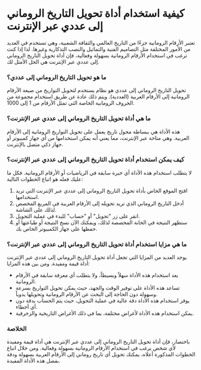 كيفية استخدام أداة تحويل التاريخ الروماني إلى عددي عبر الإنترنت
===============================================================

تعتبر الأرقام الرومانية جزءًا من التاريخ العالمي والثقافة الشعبية، وهي تستخدم في العديد من الأمور المختلفة مثل التصاميم الفنية والتماثيل والنصب التذكارية وغيرها. لذا إذا كنت ترغب في استخدام الأرقام الرومانية بسهولة وفعالية، فإن أداة تحويل التاريخ الروماني إلى عددي عبر الإنترنت هي الحل الأمثل لك.

### ما هو تحويل التاريخ الروماني إلى عددي؟

تحويل التاريخ الروماني إلى عددي هو نظام يستخدم لتحويل التواريخ من صيغة الأرقام الرومانية إلى الأرقام العربية (العددية). ويتم ذلك عادة عن طريق استخدام مجموعة من الحروف الرومانية الخاصة التي تمثل الأرقام من 1 إلى 1000.

### ما هي أداة تحويل التاريخ الروماني إلى عددي عبر الإنترنت؟

هذه الأداة هي ببساطة محول تاريخ يعمل على تحويل التواريخ الرومانية إلى الأرقام العربية. وهي متاحة عبر الإنترنت، مما يعني أنه يمكن استخدامها من أي جهاز كمبيوتر أو جهاز ذكي متصل بالإنترنت.

### كيف يمكن استخدام أداة تحويل التاريخ الروماني إلى عددي عبر الإنترنت؟

لا يتطلب استخدام هذه الأداة أي خبرة سابقة في الرياضيات أو الأرقام الرومانية. فكل ما عليك فعله هو اتباع الخطوات التالية:

1. افتح الموقع الخاص بأداة تحويل التاريخ الروماني إلى عددي عبر الإنترنت التي تريد استخدامها.
2. أدخل التاريخ الروماني الذي تريد تحويله إلى الأرقام العربية في المربع المخصص لذلك على الشاشة.
3. انقر على زر "تحويل" أو "حساب" للبدء في عملية التحويل.
4. ستظهر النتيجة في الخانة المخصصة لذلك، ويمكنك الآن نسخ النتيجة أو طباعتها أو حفظها على جهاز الكمبيوتر الخاص بك.

### ما هي مزايا استخدام أداة تحويل التاريخ الروماني إلى عددي عبر الإنترنت؟

يوجد العديد من المزايا التي تجعل أداة تحويل التاريخ الروماني إلى عددي عبر الإنترنت أداة قيمة ومفيدة. ومن بين هذه المزايا:

- يعد استخدام هذه الأداة سهلاً وبسيطاً، ولا يتطلب أي معرفة سابقة في الأرقام الرومانية.
- تساعد هذه الأداة على توفير الوقت والجهد، حيث يمكن تحويل التواريخ بسرعة وسهولة دون الحاجة إلى البحث عن الأرقام الرومانية وتحويلها يدوياً.
- يوفر استخدام هذه الأداة دقة عالية في عملية التحويل، حيث يتم الحساب بدقة دون أي أخطاء.
- يمكن استخدام هذه الأداة لأغراض مختلفة، بما في ذلك الأغراض التاريخية والزخرفية.

### الخلاصة

باختصار، فإن أداة تحويل التاريخ الروماني إلى عددي عبر الإنترنت هي أداة قيمة ومفيدة لأي شخص يرغب في استخدام الأرقام الرومانية بسهولة وفعالية. ومن خلال اتباع الخطوات المذكورة أعلاه، يمكنك تحويل أي تاريخ روماني إلى الأرقام العربية بسهولة ودقة بفضل هذه الأداة المفيدة.